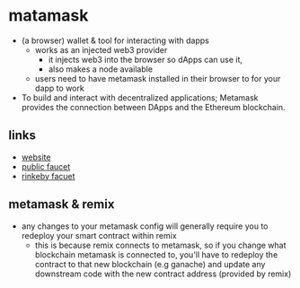 # matamask

- (a browser) wallet & tool for interacting with dapps
  - works as an injected web3 provider
    - it injects web3 into the browser so dApps can use it,
    - also makes a node available
  - users need to have metamask installed in their browser to for your dapp to work
- To build and interact with decentralized applications; Metamask provides the connection between DApps and the Ethereum blockchain.

## links

- [website](https://metamask.io/)
- [public faucet](https://faucet.metamask.io/)
- [rinkeby facuet](https://faucet.rinkeby.io/)

## metamask & remix

- any changes to your metamask config will generally require you to redeploy your smart contract within remix
  - this is because remix connects to metamask, so if you change what blockchain metamask is connected to, you'll have to redeploy the contract to that new blockchain (e.g ganache) and update any downstream code with the new contract address (provided by remix)
